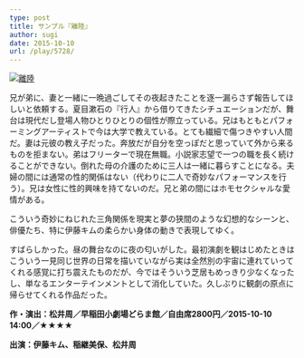 ```yaml
---
type: post
title: サンプル『離陸』
author: sugi
date: 2015-10-10
url: /play/5728/
---
```

<a href="http://i2.wp.com/asharpminor.com/wp-content/uploads/2015/10/sample16_1.jpg" onclick="_gaq.push(['_trackEvent', 'outbound-article', 'http://asharpminor.com/wp-content/uploads/2015/10/sample16_1.jpg', '']);" ><img src="http://i2.wp.com/asharpminor.com/wp-content/uploads/2015/10/sample16_1.jpg?resize=300%2C212" alt="離陸" class="alignleft size-medium wp-image-5729" data-recalc-dims="1" /></a>

兄が弟に、妻と一緒に一晩過ごしてその夜起きたことを逐一漏らさず報告してほしいと依頼する。夏目漱石の『行人』から借りてきたシチュエーションだが、舞台は現代だし登場人物ひとりひとりの個性が際立っている。兄はもともとパフォーミングアーティストで今は大学で教えている。とても繊細で傷つきやすい人間だ。妻は元彼の教え子だった。奔放だが自分を空っぽだと思っていて外から来るものを拒まない。弟はフリーターで現在無職。小説家志望で一つの職を長く続けることができない。倒れた母の介護のために三人は一緒に暮らすことになる。夫婦の間には通常の性的関係はない（代わりに二人で奇妙なパフォーマンスを行う）。兄は女性に性的興味を持てないのだ。兄と弟の間にはホモセクシャルな愛情がある。

こういう奇妙にねじれた三角関係を現実と夢の狭間のような幻想的なシーンと、俳優たち、特に伊藤キムの柔らかい身体の動きで表現してゆく。

すばらしかった。昼の舞台なのに夜の匂いがした。最初演劇を観はじめたときはこういう一見同じ世界の日常を描いていながら実は全然別の宇宙に連れていってくれる感覚に打ち震えたものだが、今ではそういう芝居もめっきり少なくなったし、単なるエンターテインメントとして消化していた。久しぶりに観劇の原点に帰らせてくれる作品だった。

**作・演出：松井周／早稲田小劇場どらま館／自由席2800円／2015-10-10 14:00／★★★★**

**出演：伊藤キム、稲継美保、松井周**
